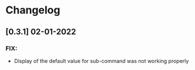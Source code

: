 # Changelog

## [0.3.1] 02-01-2022

### FIX:

 - Display of the default value for sub-command was not working properly

